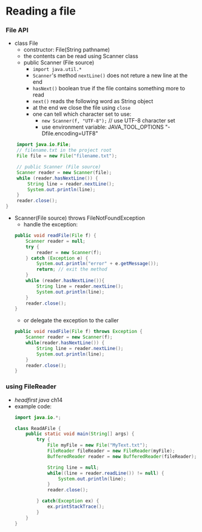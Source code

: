 # Reading a file

### File API
* class File
    * constructor: File(String pathname)
    * the contents can be read using Scanner class
    * public Scanner (File source)
        * `import java.util.*`
        * `Scanner`'s method `nextLine()` does not reture a new line at the end
        * `hasNext()` boolean true if the file contains something more to read
        * `next()` reads the following word as String object
        * at the end we close the file using `close`
        * one can tell which character set to use:
            * `new Scanner(f, "UTF-8");` // use UTF-8 character set
            * use environment variable: JAVA_TOOL_OPTIONS "-Dfile.encoding=UTF8"
```java
    import java.io.File;
    // filename.txt in the project root
    File file = new File("filename.txt"); 

    // public Scanner (File source)
    Scanner reader = new Scanner(file);
    while (reader.hasNextLine()) {
        String line = reader.nextLine();
        System.out.println(line);
    }
    reader.close();
}
```
* Scanner(File source) throws FileNotFoundException
    * handle the exception:
    ```java
    public void readFile(File f) {
        Scanner reader = null;
        try {
            reader = new Scanner(f);
        } catch (Exception e) {
            System.out.println("error" + e.getMessage());
            return; // exit the method
        }
        while (reader.hasNextLine()){
            String line = reader.nextLine();
            System.out.println(line);
        }
        reader.close();
    }
    ```
    * or delegate the exception to the caller
    ```java
    public void readFile(File f) throws Exception {
        Scanner reader = new Scanner(f);
        while(reader.hasNextLine()) {
            String line = reader.nextLine();
            System.out.println(line);
        }
        reader.close();
    }
    ```



### using FileReader
* *headfirst java* ch14
* example code:
    ```java
    import java.io.*;

    class ReadAFile {
        public static void main(String[] args) {
            try {
                File myFile = new File("MyText.txt");
                FileReader fileReader = new FileReader(myFile);
                BufferedReader reader = new BufferedReader(fileReader);

                String line = null;
                while((line = reader.readLine()) != null) {
                    System.out.println(line);
                }
                reader.close();

            } catch(Exception ex) {
                ex.printStackTrace(); 
            }
        }
    }
    ```
